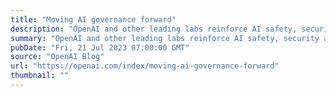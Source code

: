 ```yaml
---
title: "Moving AI governance forward"
description: "OpenAI and other leading labs reinforce AI safety, security and trustworthiness through voluntary commitments."
summary: "OpenAI and other leading labs reinforce AI safety, security and trustworthiness through voluntary commitments."
pubDate: "Fri, 21 Jul 2023 07:00:00 GMT"
source: "OpenAI Blog"
url: "https://openai.com/index/moving-ai-governance-forward"
thumbnail: ""
---
```


